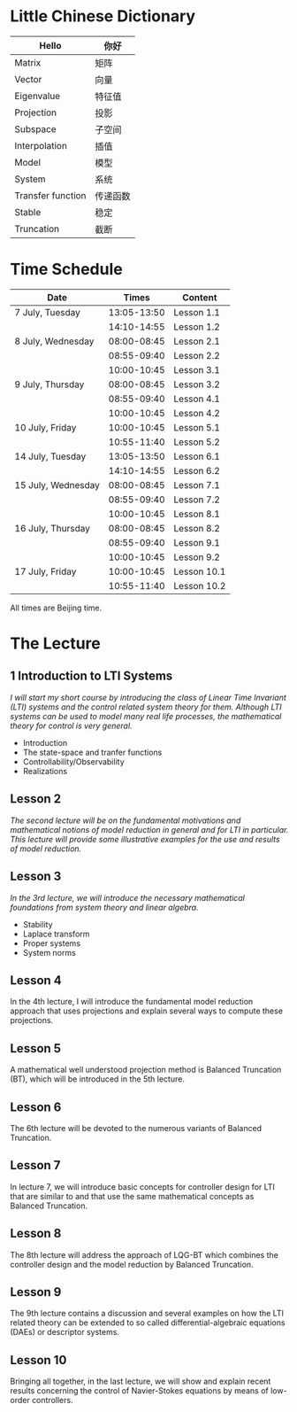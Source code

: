 # Little Chinese Dictionary

| Hello | 你好 |
--------|--------
| Matrix| 矩阵 |
| Vector| 向量 |
| Eigenvalue |特征值|
| Projection |投影|
| Subspace |子空间|
| Interpolation |插值|
| Model |模型|
| System |系统|
| Transfer function |传递函数|
| Stable |稳定|
| Truncation |截断|

# Time Schedule

| Date | Times | Content |
| ---- | :----: | ------- |
| 7 July, Tuesday    |  13:05-13:50 | Lesson 1.1 |
|                    |  14:10-14:55 | Lesson 1.2 |
| 8 July, Wednesday  |  08:00-08:45 | Lesson 2.1 |
|                    |  08:55-09:40 | Lesson 2.2 |
|                    |  10:00-10:45 | Lesson 3.1 |
| 9 July, Thursday   |  08:00-08:45 | Lesson 3.2 |
|                    |  08:55-09:40 | Lesson 4.1 |
|                    |  10:00-10:45 | Lesson 4.2 |
| 10 July, Friday    |  10:00-10:45 | Lesson 5.1 |
|                    |  10:55-11:40 | Lesson 5.2 |
| 14 July, Tuesday   |  13:05-13:50 | Lesson 6.1 |
|                    |  14:10-14:55 | Lesson 6.2 |
| 15 July, Wednesday |  08:00-08:45 | Lesson 7.1 |
|                    |  08:55-09:40 | Lesson 7.2 |
|                    |  10:00-10:45 | Lesson 8.1 |
| 16 July, Thursday  |  08:00-08:45 | Lesson 8.2 |
|                    |  08:55-09:40 | Lesson 9.1 |
|                    |  10:00-10:45 | Lesson 9.2 |
| 17 July, Friday    |  10:00-10:45 | Lesson 10.1 |
|                    |  10:55-11:40 | Lesson 10.2 |

All times are Beijing time.

# The Lecture
## 1 Introduction to LTI Systems

*I will start my short course by introducing the class of Linear Time Invariant
(LTI) systems and the control related system theory for them. Although LTI
systems can be used to model many real life processes, the mathematical theory
for control is very general.*

 * Introduction
 * The state-space and tranfer functions
 * Controllability/Observability
 * Realizations
 

## Lesson 2

*The second lecture will be on the fundamental motivations and mathematical
notions of model reduction in general and for LTI in particular. This lecture
will provide some illustrative examples for the use and results of model
reduction.*

## Lesson 3

*In the 3rd lecture, we will introduce the necessary mathematical foundations
from system theory and linear algebra.*

 * Stability
 * Laplace transform
 * Proper systems
 * System norms

## Lesson 4

In the 4th lecture, I will introduce the fundamental model reduction approach
that uses projections and explain several ways to compute these projections. 

## Lesson 5

A mathematical well understood projection method is Balanced Truncation (BT),
which will be introduced in the 5th lecture.

## Lesson 6

The 6th lecture will be devoted to the numerous variants of Balanced Truncation.

## Lesson 7

In lecture 7, we will introduce basic concepts for controller design for LTI
that are similar to and that use the same mathematical concepts as Balanced
Truncation.

## Lesson 8

The 8th lecture will address the approach of LQG-BT which combines the
controller design and the model reduction by Balanced Truncation.

## Lesson 9

The 9th lecture contains a discussion and several examples on how the LTI
related theory can be extended to so called differential-algebraic equations
(DAEs) or descriptor systems.

## Lesson 10

Bringing all together, in the last lecture, we will show and explain recent
results concerning the control of Navier-Stokes equations by means of low-order
controllers.
